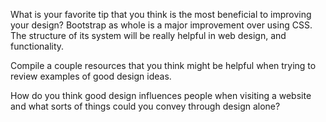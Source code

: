 What is your favorite tip that you think is the most beneficial to improving your design?
    Bootstrap as whole is a major improvement over using CSS. The structure of its system will be really helpful in web design, and functionality. 

Compile a couple resources that you think might be helpful when trying to review examples of good design ideas.
    
How do you think good design influences people when visiting a website and what sorts of things could you convey through design alone?